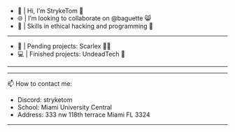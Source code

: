 - 👋 | Hi, I’m StrykeTom 🎀
- 🌐 | I’m looking to collaborate on @baguette 😸
- 👀 | Skills in ethical hacking and programming 👺

-  - - - - - - - - - - - - - - - - - -  -
- 💉 | Pending projects: Scarlex 🧛🏻
- 💻 | Finished projects: UndeadTech 🧟
-  - - - - - - - - - - - - - - - - - -  -


-  - - - - - - - - - - - - - - - - - -  -
 📫 How to contact me:
  
- Discord: stryketom
- School: Miami University Central
- Address: 333 nw 118th terrace Miami FL 3324
-  - - - - - - - - - - - - - - - - - -  -
